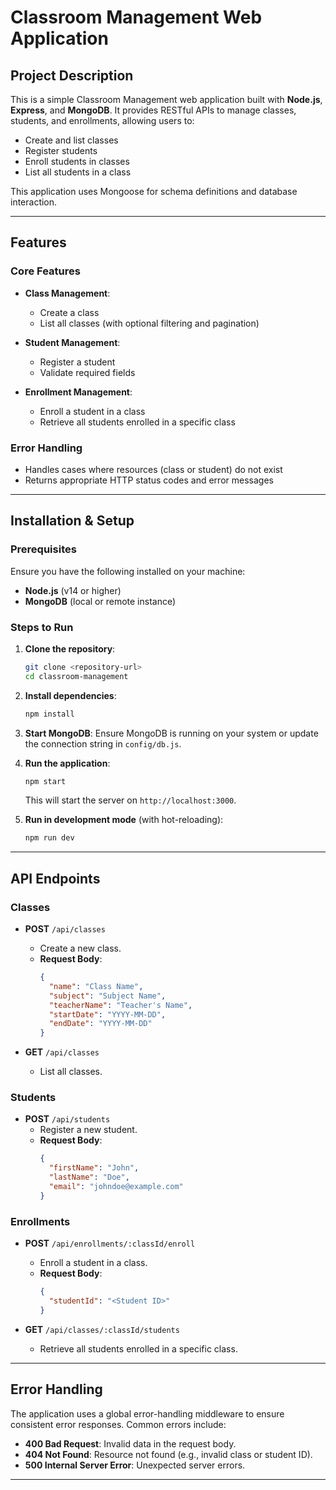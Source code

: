 # Classroom Management Web Application

## Project Description
This is a simple Classroom Management web application built with **Node.js**, **Express**, and **MongoDB**. It provides RESTful APIs to manage classes, students, and enrollments, allowing users to:

- Create and list classes
- Register students
- Enroll students in classes
- List all students in a class

This application uses Mongoose for schema definitions and database interaction.

---

## Features

### Core Features
- **Class Management**:
  - Create a class
  - List all classes (with optional filtering and pagination)

- **Student Management**:
  - Register a student
  - Validate required fields

- **Enrollment Management**:
  - Enroll a student in a class
  - Retrieve all students enrolled in a specific class

### Error Handling
- Handles cases where resources (class or student) do not exist
- Returns appropriate HTTP status codes and error messages

---

## Installation & Setup

### Prerequisites
Ensure you have the following installed on your machine:
- **Node.js** (v14 or higher)
- **MongoDB** (local or remote instance)

### Steps to Run

1. **Clone the repository**:
   ```bash
   git clone <repository-url>
   cd classroom-management
   ```

2. **Install dependencies**:
   ```bash
   npm install
   ```

3. **Start MongoDB**:
   Ensure MongoDB is running on your system or update the connection string in `config/db.js`.

4. **Run the application**:
   ```bash
   npm start
   ```
   This will start the server on `http://localhost:3000`.

5. **Run in development mode** (with hot-reloading):
   ```bash
   npm run dev
   ```

---

## API Endpoints

### Classes
- **POST** `/api/classes`
  - Create a new class.
  - **Request Body**:
    ```json
    {
      "name": "Class Name",
      "subject": "Subject Name",
      "teacherName": "Teacher's Name",
      "startDate": "YYYY-MM-DD",
      "endDate": "YYYY-MM-DD"
    }
    ```

- **GET** `/api/classes`
  - List all classes.

### Students
- **POST** `/api/students`
  - Register a new student.
  - **Request Body**:
    ```json
    {
      "firstName": "John",
      "lastName": "Doe",
      "email": "johndoe@example.com"
    }
    ```

### Enrollments
- **POST** `/api/enrollments/:classId/enroll`
  - Enroll a student in a class.
  - **Request Body**:
    ```json
    {
      "studentId": "<Student ID>"
    }
    ```

- **GET** `/api/classes/:classId/students`
  - Retrieve all students enrolled in a specific class.

---


## Error Handling
The application uses a global error-handling middleware to ensure consistent error responses. Common errors include:
- **400 Bad Request**: Invalid data in the request body.
- **404 Not Found**: Resource not found (e.g., invalid class or student ID).
- **500 Internal Server Error**: Unexpected server errors.

---

